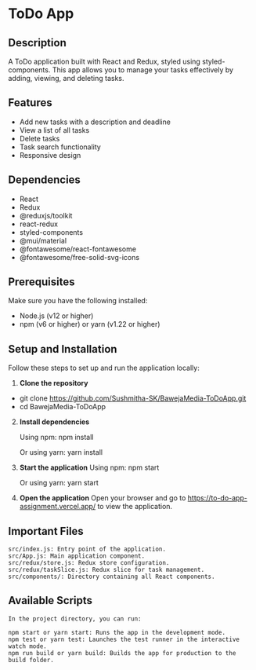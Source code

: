 # ToDo App

## Description

A ToDo application built with React and Redux, styled using styled-components. This app allows you to manage your tasks effectively by adding, viewing, and deleting tasks.

## Features

- Add new tasks with a description and deadline
- View a list of all tasks
- Delete tasks
- Task search functionality
- Responsive design

## Dependencies

- React
- Redux
- @reduxjs/toolkit
- react-redux
- styled-components
- @mui/material
- @fontawesome/react-fontawesome
- @fontawesome/free-solid-svg-icons

## Prerequisites

Make sure you have the following installed:

- Node.js (v12 or higher)
- npm (v6 or higher) or yarn (v1.22 or higher)

## Setup and Installation

Follow these steps to set up and run the application locally:

1. **Clone the repository**

- git clone https://github.com/Sushmitha-SK/BawejaMedia-ToDoApp.git
- cd BawejaMedia-ToDoApp

2. **Install dependencies**

   Using npm:
   npm install

   Or using yarn:
   yarn install

3. **Start the application**
   Using npm:
   npm start

   Or using yarn:
   yarn start

4. **Open the application**
   Open your browser and go to https://to-do-app-assignment.vercel.app/ to view the application.

## Important Files

    src/index.js: Entry point of the application.
    src/App.js: Main application component.
    src/redux/store.js: Redux store configuration.
    src/redux/taskSlice.js: Redux slice for task management.
    src/components/: Directory containing all React components.

## Available Scripts

    In the project directory, you can run:

    npm start or yarn start: Runs the app in the development mode.
    npm test or yarn test: Launches the test runner in the interactive watch mode.
    npm run build or yarn build: Builds the app for production to the build folder.
